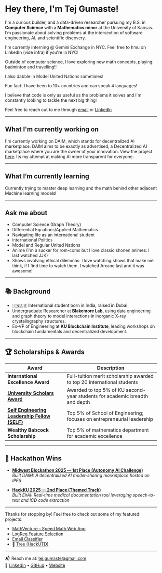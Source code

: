 # Hey there, I'm Tej Gumaste!

I'm a curious builder, and a data-driven researcher pursuing my B.S. in **Computer Science** with a **Mathematics minor** at the University of Kansas. I’m passionate about solving problems at the intersection of software engineering, AI, and scientific discovery.

I'm currently interning @ Gemini Exchange in NYC. Feel free to hmu on LinkedIn (vide infra) if you're in NYC!

Outside of computer science, I love exploring new math concepts, playing badminton and travelling!!

I also dabble in Model United Nations sometimes!

Fun fact: I have been to 10+ countries and can speak 4 languages!

I believe that code is only as useful as the problems it solves and I'm constantly looking to tackle the next big thing!

Feel free to reach out to me through [email](mailto:tej.gumaste@gmail.com) or [LinkedIn](https://linkedin.com/in/tej-gumaste)

---
## What I'm currently working on

I'm currently working on DAIM, which stands for decentralized AI marketplace. DAIM aims to be exactly as advertised, a Decentralized AI marketplace where you are the owner of your innovation. View the project [here](https://github.com/Vegito2367/DAIM). Its my attempt at making AI more transparent for everyone.

---
## What I’m currently learning

Currently trying to master deep learning and the math behind other adjacent Machine learning models!

---
## Ask me about
- Computer Science (Graph Theory)
- Differential Equations/Applied Mathematics
- Navigating life as an international student
- International Politics
- Model and Regular United Nations
- Anime (I'm a sucker for rom-coms but I love classic shonen animes: I last watched JJK)
- Shows involving ethical dilemmas: I love watching shows that make me think, if I find time to watch them. I watched Arcane last and it was awesome!
---

## 📚 Background

- 🇮🇳🇦🇪 International student born in India, raised in Dubai
- Undergraduate Researcher at **Blakemore Lab**, using data engineering and graph theory to model interactions in inorganic X-ray crystallography structures.
- Ex-VP of Engineering at **KU Blockchain Institute**, leading workshops on blockchain fundamentals and decentralized development.
---

## 🏆 Scholarships & Awards

| Award                                         | Description                                                                 |
| --------------------------------------------- | --------------------------------------------------------------------------- |
| **International Excellence Award**            | Full-tuition merit scholarship awarded to top 20 international students     |
| [**University Scholars Award**](https://news.ku.edu/news/article/2024-class-of-university-scholars-announced)                 | Awarded to top 5% of KU second-year students for academic breadth and depth |
| [**Self Engineering Leadership Fellow (SELF)**](https://engr.ku.edu/self-engineering-leadership-fellows-program) | Top 5% of School of Engineering; focuses on entrepreneurial leadership      |
| **Wealthy Babcock Scholarship**               | Top 5% of mathematics department for academic excellence                    |
---

## 🥇 Hackathon Wins

- [**Midwest Blockathon 2025 — 1st Place (Autonomy AI Challenge)**](https://devpost.com/software/daim)  
  _Built DAIM: A decentralized AI model-sharing marketplace hosted on IPFS_

- [**HackKU 2025 — 2nd Place (Themed Track)**](https://devpost.com/software/eirai)  
  _Built EirAI: Real-time medical documentation tool leveraging speech-to-text and ICD code extraction_

---

Thanks for stopping by! Feel free to check out some of my featured projects:
- [MathVenture – Speed Math Web App](https://math-venture.com/)
- [LogReg Feature Selection](https://github.com/Vegito2367/LogResFeatureSelection)
- [Email Classifier](https://github.com/Vegito2367/EmailClassifier)
- 🌳 [Tree (HackUTD)](https://github.com/Vegito2367/Tree-HackUTD)

---

📬 Reach me at: [tej.gumaste@gmail.com](mailto:tej.gumaste@gmail.com)  
🔗 [LinkedIn](https://linkedin.com/in/tej-gumaste) • [GitHub](https://github.com/Vegito2367) • [Website](https://tejgumaste.com)



<!--
**Vegito2367/Vegito2367** is a ✨ _special_ ✨ repository because its `README.md` (this file) appears on your GitHub profile.

Here are some ideas to get you started:

- 🔭 I’m currently working on ...
- 🌱 I’m currently learning ...
- 👯 I’m looking to collaborate on ...
- 🤔 I’m looking for help with ...
- 💬 Ask me about ...
- 📫 How to reach me: ...
- 😄 Pronouns: ...
- ⚡ Fun fact: ...
-->
